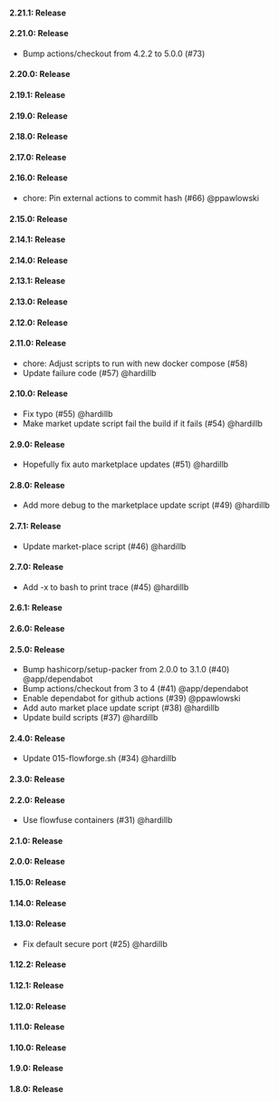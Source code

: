 #### 2.21.1: Release


#### 2.21.0: Release

 - Bump actions/checkout from 4.2.2 to 5.0.0 (#73)

#### 2.20.0: Release


#### 2.19.1: Release


#### 2.19.0: Release


#### 2.18.0: Release


#### 2.17.0: Release


#### 2.16.0: Release

 - chore: Pin external actions to commit hash (#66) @ppawlowski

#### 2.15.0: Release


#### 2.14.1: Release


#### 2.14.0: Release


#### 2.13.1: Release


#### 2.13.0: Release


#### 2.12.0: Release


#### 2.11.0: Release

 - chore: Adjust scripts to run with new docker compose (#58)
 - Update failure code (#57) @hardillb

#### 2.10.0: Release

 - Fix typo (#55) @hardillb
 - Make market update script fail the build if it fails (#54) @hardillb

#### 2.9.0: Release

 - Hopefully fix auto marketplace updates (#51) @hardillb

#### 2.8.0: Release

 - Add more debug to the marketplace update script (#49) @hardillb

#### 2.7.1: Release
 
 - Update market-place script (#46) @hardillb
 
#### 2.7.0: Release

 - Add -x to bash to print trace (#45) @hardillb

#### 2.6.1: Release


#### 2.6.0: Release


#### 2.5.0: Release

 - Bump hashicorp/setup-packer from 2.0.0 to 3.1.0 (#40) @app/dependabot
 - Bump actions/checkout from 3 to 4 (#41) @app/dependabot
 - Enable dependabot for github actions (#39) @ppawlowski
 - Add auto market place update script (#38) @hardillb
 - Update build scripts (#37) @hardillb

#### 2.4.0: Release

 - Update 015-flowforge.sh (#34) @hardillb

#### 2.3.0: Release


#### 2.2.0: Release

 - Use flowfuse containers (#31) @hardillb

#### 2.1.0: Release


#### 2.0.0: Release


#### 1.15.0: Release


#### 1.14.0: Release


#### 1.13.0: Release

 - Fix default secure port (#25) @hardillb

#### 1.12.2: Release


#### 1.12.1: Release


#### 1.12.0: Release


#### 1.11.0: Release


#### 1.10.0: Release


#### 1.9.0: Release


#### 1.8.0: Release


